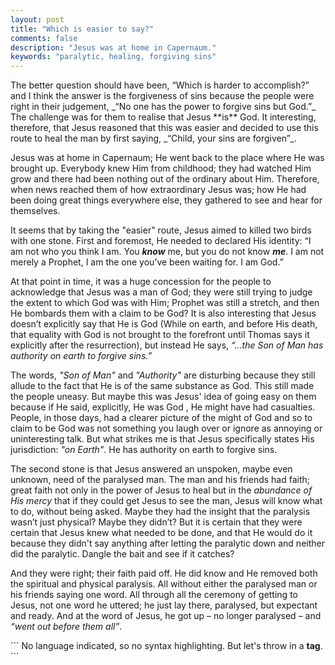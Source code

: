 ```yaml
---
layout: post
title: "Which is easier to say?"
comments: false
description: "Jesus was at home in Capernaum."
keywords: "paralytic, healing, forgiving sins"
---
```

<div class=text-justify>
The better question should have been, “Which is harder to accomplish?” and I think the answer is the forgiveness of sins because the people were right in their judgement, _“No one has the power to forgive sins but God.”_ The challenge was for them to realise that Jesus **is** God. It interesting, therefore, that Jesus reasoned that this was easier and decided to use this route to heal the man by first saying, _“Child, your sins are forgiven”_. 

Jesus was at home in Capernaum; He went back to the place where He was brought up. Everybody knew Him from childhood; they had watched Him grow and there had been nothing out of the ordinary about Him. Therefore, when news reached them of how extraordinary Jesus was; how He had been doing great things everywhere else, they gathered to see and hear for themselves. 

It seems that by taking the "easier" route, Jesus aimed to killed two birds with one stone. First and foremost, He needed to declared His identity: “I am not who you think I am. You _**know**_ me, but you do not know _**me**_. I am not merely a Prophet, I am the one you’ve been waiting for. I am God.”

At that point in time, it was a huge concession for the people to acknowledge that Jesus was a man of God; they were still trying to judge the extent to which God was with Him; Prophet was still a stretch, and then He bombards them with a claim to be God? It is also interesting that Jesus doesn’t explicitly say that He is God (While on earth, and before His death, that equality with God is not brought to the forefront until Thomas says it explicitly after the resurrection), but instead He says, _“…the Son of Man has authority on earth to forgive sins.”_

The words, _"Son of Man"_ and _"Authority"_ are disturbing because they still allude to the fact that He is of the same substance as God. This still made the people uneasy. But maybe this was Jesus' idea of going easy on them because if He said, explicitly, He was God , He might have had casualties. People, in those days, had a clearer picture of the might of God and so to claim to be God was not something you laugh over or ignore as annoying or uninteresting talk. But what strikes me is that Jesus specifically states His jurisdiction: _"on Earth"_. He has authority on earth to forgive sins. 

The second stone is that Jesus answered an unspoken, maybe even unknown, need of the paralysed man. The man and his friends had faith; great faith not only in the power of Jesus to heal but in the _abundance of His mercy_ that if they could get Jesus to see the man, Jesus will know what to do, without being asked. Maybe they had the insight that the paralysis wasn’t just physical? Maybe they didn’t? But it is certain that they were certain that Jesus knew what needed to be done, and that He would do it because they didn't say anything after letting the paralytic down and neither did the paralytic. Dangle the bait and see if it catches?

And they were right; their faith paid off. He did know and He removed both the spiritual and physical paralysis. All without either the paralysed man or his friends saying one word. All through all the ceremony of getting to Jesus, not one word he uttered; he just lay there, paralysed, but expectant and ready. And at the word of Jesus, he got up – no longer paralysed – and _“went out before them all”_.
</div>
```
No language indicated, so no syntax highlighting.
But let's throw in a <b>tag</b>.
```
